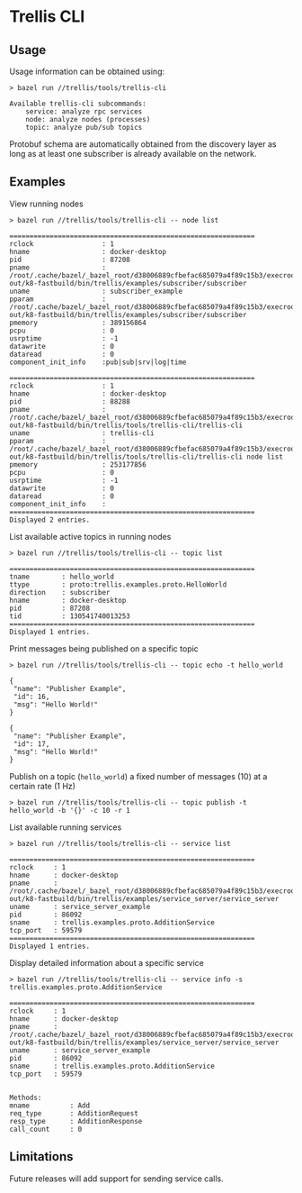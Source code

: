 # Trellis CLI

## Usage
Usage information can be obtained using:
```
> bazel run //trellis/tools/trellis-cli

Available trellis-cli subcommands:
	service: analyze rpc services
	node: analyze nodes (processes)
	topic: analyze pub/sub topics
```

Protobuf schema are automatically obtained from the discovery layer as long as at least one subscriber is already
available on the network.

## Examples
View running nodes
```
> bazel run //trellis/tools/trellis-cli -- node list

=============================================================
rclock                 : 1
hname                  : docker-desktop
pid                    : 87208
pname                  : /root/.cache/bazel/_bazel_root/d38006889cfbefac685079a4f89c15b3/execroot/trellis/bazel-out/k8-fastbuild/bin/trellis/examples/subscriber/subscriber
uname                  : subscriber_example
pparam                 : /root/.cache/bazel/_bazel_root/d38006889cfbefac685079a4f89c15b3/execroot/trellis/bazel-out/k8-fastbuild/bin/trellis/examples/subscriber/subscriber
pmemory                : 389156864
pcpu                   : 0
usrptime               : -1
datawrite              : 0
dataread               : 0
component_init_info    :pub|sub|srv|log|time

=============================================================
rclock                 : 1
hname                  : docker-desktop
pid                    : 88288
pname                  : /root/.cache/bazel/_bazel_root/d38006889cfbefac685079a4f89c15b3/execroot/trellis/bazel-out/k8-fastbuild/bin/trellis/tools/trellis-cli/trellis-cli
uname                  : trellis-cli
pparam                 : /root/.cache/bazel/_bazel_root/d38006889cfbefac685079a4f89c15b3/execroot/trellis/bazel-out/k8-fastbuild/bin/trellis/tools/trellis-cli/trellis-cli node list
pmemory                : 253177856
pcpu                   : 0
usrptime               : -1
datawrite              : 0
dataread               : 0
component_init_info    :
=============================================================
Displayed 2 entries.
```

List available active topics in running nodes
```
> bazel run //trellis/tools/trellis-cli -- topic list

=============================================================
tname        : hello_world
ttype        : proto:trellis.examples.proto.HelloWorld
direction    : subscriber
hname        : docker-desktop
pid          : 87208
tid          : 130541740013253
=============================================================
Displayed 1 entries.
```

Print messages being published on a specific topic
```
> bazel run //trellis/tools/trellis-cli -- topic echo -t hello_world

{
 "name": "Publisher Example",
 "id": 16,
 "msg": "Hello World!"
}

{
 "name": "Publisher Example",
 "id": 17,
 "msg": "Hello World!"
}
```

Publish on a topic (`hello_world`) a fixed number of messages (10) at a certain rate (1 Hz)
```
> bazel run //trellis/tools/trellis-cli -- topic publish -t hello_world -b '{}' -c 10 -r 1
```

List available running services
```
> bazel run //trellis/tools/trellis-cli -- service list

=============================================================
rclock     : 1
hname      : docker-desktop
pname      : /root/.cache/bazel/_bazel_root/d38006889cfbefac685079a4f89c15b3/execroot/trellis/bazel-out/k8-fastbuild/bin/trellis/examples/service_server/service_server
uname      : service_server_example
pid        : 86092
sname      : trellis.examples.proto.AdditionService
tcp_port   : 59579
=============================================================
Displayed 1 entries.
```

Display detailed information about a specific service
```
> bazel run //trellis/tools/trellis-cli -- service info -s trellis.examples.proto.AdditionService

=============================================================
rclock     : 1
hname      : docker-desktop
pname      : /root/.cache/bazel/_bazel_root/d38006889cfbefac685079a4f89c15b3/execroot/trellis/bazel-out/k8-fastbuild/bin/trellis/examples/service_server/service_server
uname      : service_server_example
pid        : 86092
sname      : trellis.examples.proto.AdditionService
tcp_port   : 59579


Methods:
mname          : Add
req_type       : AdditionRequest
resp_type      : AdditionResponse
call_count     : 0
```

## Limitations
Future releases will add support for sending service calls.
